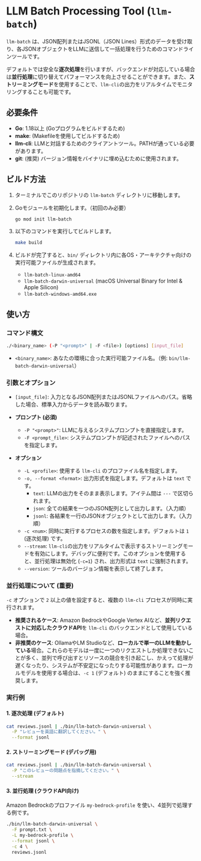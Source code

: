 # LLM Batch Processing Tool (`llm-batch`)

`llm-batch` は、JSON配列またはJSONL（JSON Lines）形式のデータを受け取り、各JSONオブジェクトをLLMに送信して一括処理を行うためのコマンドラインツールです。

デフォルトでは安全な**逐次処理**を行いますが、バックエンドが対応している場合は**並行処理**に切り替えてパフォーマンスを向上させることができます。また、**ストリーミングモード**を使用することで、`llm-cli`の出力をリアルタイムでモニタリングすることも可能です。

## 必要条件

  * **Go**: 1.18以上 (Goプログラムをビルドするため)
  * **make**: (Makefileを使用してビルドするため)
  * **llm-cli**: LLMと対話するためのクライアントツール。PATHが通っている必要があります。
  * **git**: (推奨) バージョン情報をバイナリに埋め込むために使用されます。

## ビルド方法

1.  ターミナルでこのリポジトリの `llm-batch` ディレクトリに移動します。

2.  Goモジュールを初期化します。（初回のみ必要）

    ```bash
    go mod init llm-batch
    ```

3.  以下のコマンドを実行してビルドします。

    ```bash
    make build
    ```

4.  ビルドが完了すると、`bin/` ディレクトリ内に各OS・アーキテクチャ向けの実行可能ファイルが生成されます。

      * `llm-batch-linux-amd64`
      * `llm-batch-darwin-universal` (macOS Universal Binary for Intel & Apple Silicon)
      * `llm-batch-windows-amd64.exe`

## 使い方

### コマンド構文

```bash
./<binary_name> (-P "<prompt>" | -F <file>) [options] [input_file]
```

  * `<binary_name>`: あなたの環境に合った実行可能ファイル名。（例: `bin/llm-batch-darwin-universal`）

### 引数とオプション

  * `[input_file]`: 入力となるJSON配列またはJSONLファイルへのパス。省略した場合、標準入力からデータを読み取ります。

  * **プロンプト (必須)**

      * `-P "<prompt>"`: LLMに与えるシステムプロンプトを直接指定します。
      * `-F <prompt_file>`: システムプロンプトが記述されたファイルへのパスを指定します。

  * **オプション**

      * `-L <profile>`: 使用する `llm-cli` のプロファイル名を指定します。
      * `-o, --format <format>`: 出力形式を指定します。デフォルトは `text` です。
          * `text`: LLMの出力をそのまま表示します。アイテム間は `---` で区切られます。
          * `json`: 全ての結果を一つのJSON配列として出力します。（入力順）
          * `jsonl`: 各結果を一行のJSONオブジェクトとして出力します。（入力順）
      * `-c <num>`: 同時に実行するプロセスの数を指定します。デフォルトは `1` (逐次処理) です。
      * `--stream`: `llm-cli`の出力をリアルタイムで表示するストリーミングモードを有効にします。デバッグに便利です。このオプションを使用すると、並行処理は無効化 (`-c=1`) され、出力形式は `text` に強制されます。
      * `--version`: ツールのバージョン情報を表示して終了します。

### 並行処理について (重要)

`-c` オプションで `2` 以上の値を設定すると、複数の `llm-cli` プロセスが同時に実行されます。

  * **推奨されるケース**: Amazon BedrockやGoogle Vertex AIなど、**並列リクエストに対応したクラウドAPI**を `llm-cli` のバックエンドとして使用している場合。
  * **非推奨のケース**: OllamaやLM Studioなど、**ローカルで単一のLLMを動かしている**場合。これらのモデルは一度に一つのリクエストしか処理できないことが多く、並列で呼び出すとリソースの競合を引き起こし、かえって処理が遅くなったり、システムが不安定になったりする可能性があります。ローカルモデルを使用する場合は、`-c 1` (デフォルト) のままにすることを強く推奨します。

### 実行例

#### 1\. 逐次処理 (デフォルト)

```bash
cat reviews.jsonl | ./bin/llm-batch-darwin-universal \
  -P "レビューを英語に翻訳してください。" \
  --format jsonl
```

#### 2\. ストリーミングモード (デバッグ用)

```bash
cat reviews.jsonl | ./bin/llm-batch-darwin-universal \
  -P "このレビューの問題点を指摘してください。" \
  --stream
```

#### 3\. 並行処理 (クラウドAPI向け)

Amazon Bedrockのプロファイル `my-bedrock-profile` を使い、4並列で処理する例です。

```bash
./bin/llm-batch-darwin-universal \
  -F prompt.txt \
  -L my-bedrock-profile \
  --format jsonl \
  -c 4 \
  reviews.jsonl
```